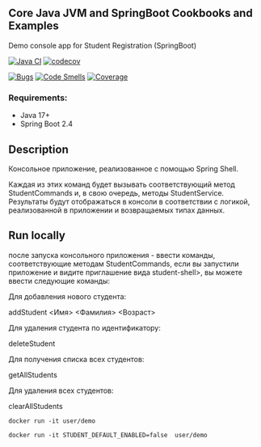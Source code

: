 ## Core Java JVM and SpringBoot Cookbooks and Examples

Demo console app for Student Registration (SpringBoot)

[![Java CI](https://github.com/pandamaroder/ContactRegistry/actions/workflows/github-actions-demo.yml/badge.svg)](https://github.com/pandamaroder/ContactRegistry/actions/workflows/github-actions-demo.yml)
[![codecov](https://codecov.io/gh/pandamaroder/ContactRegistry/graph/badge.svg?token=9KNR2SQ3QI)](https://codecov.io/gh/pandamaroder/ContactRegistry)

[![Bugs](https://sonarcloud.io/api/project_badges/measure?project=pandamaroder_ContactRegistry&metric=bugs)](https://sonarcloud.io/summary/new_code?id=pandamaroder_ContactRegistry)
[![Code Smells](https://sonarcloud.io/api/project_badges/measure?project=pandamaroder_ContactRegistry&metric=code_smells)](https://sonarcloud.io/summary/new_code?id=pandamaroder_ContactRegistry)
[![Coverage](https://sonarcloud.io/api/project_badges/measure?project=pandamaroder_ContactRegistry&metric=coverage)](https://sonarcloud.io/summary/new_code?id=pandamaroder_ContactRegistry)

### Requirements:

- Java 17+
- Spring Boot 2.4

## Description

Консольное приложение, реализованное с помощью Spring Shell.

Каждая из этих команд будет вызывать соответствующий метод
StudentCommands и, в свою очередь, методы StudentService.
Результаты будут отображаться в консоли в соответствии с логикой,
реализованной в приложении и возвращаемых типах данных.

## Run locally

 после запуска консольного приложения - ввести команды, соответствующие методам StudentCommands,
если вы запустили  приложение и видите приглашение вида student-shell>, 
 вы можете ввести следующие команды:

Для добавления нового студента:

addStudent <Имя> <Фамилия> <Возраст>

Для удаления студента по идентификатору:

deleteStudent <Id>

Для получения списка всех студентов:

getAllStudents

Для удаления всех студентов:

clearAllStudents

```shell
docker run -it user/demo
```

```shell
docker run -it STUDENT_DEFAULT_ENABLED=false  user/demo
```



